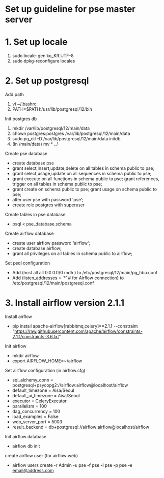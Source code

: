
Set up guideline for pse master server
=============


# 1. Set up locale


1. sudo locale-gen ko_KR.UTF-8
2. sudo dpkg-reconfigure locales



# 2. Set up postgresql


Add path 
1. vi ~/.bashrc
2. PATH=$PATH:/usr/lib/postgresql/12/bin

Init postgres db
1.  mkdir /var/lib/postgresql/12/main/data 
2. chown postgres:postgres /var/lib/postgresql/12/main/data 
3. sudo pg_ctl -D /var/lib/postgresql/12/main/data initdb
4. (in /main/data) mv * ../ 


Create pse database
- create database pse
- grant select,insert,update,delete on all tables in schema public to pse; 
- grant select,usage,update on all sequences in schema public to pse; 
- grant execute on all functions in schema public to pse; grant references, trigger on all tables in schema public to pse; 
- grant create on schema public to pse; grant usage on schema public to pse;
- alter user pse with password 'pse';
- create role postgres with superuser

Create tables in pse database
- psql < pse_database.schema


Create airflow database
- create user airflow password 'airflow';
- create database airflow;
- grant all privileges on all tables in schema public to airflow;

Set psql configuration
- Add (host    all             all             0.0.0.0/0               md5 ) to /etc/postgresql/12/main/pg_hba.conf
- Add (listen_addresses = ‘*’ # for Airflow connection) to /etc/postgresql/12/main/postgresql.conf





# 3. Install airflow version 2.1.1

Install airflow
- pip install apache-airflow[rabbitmq,celery]==2.1.1  --constraint "https://raw.githubusercontent.com/apache/airflow/constraints-2.1.1/constraints-3.6.txt"

Init airflow
- mkdir airflow
- export AIRFLOW_HOME=~/airflow


Set airflow configuration (in airflow.cfg)
- sql_alchemy_conn = postgresql+psycopg2://airflow:airflow@localhost/airflow
- default_timezone = Aisa/Seoul
- default_ui_timezone = Aisa/Seoul
- executor = CeleryExecutor
- parallelism = 100
- dag_concurrency = 100
- load_examples = False
- web_server_port = 5003
- result_backend = db+postgresql://airflow:airflow@localhost/airflow

Init airflow database
- airflow db init

create airflow user (for airflow web)
- airflow users create -r Admin -u pse -f pse -l pse -p pse -e email@address.com

